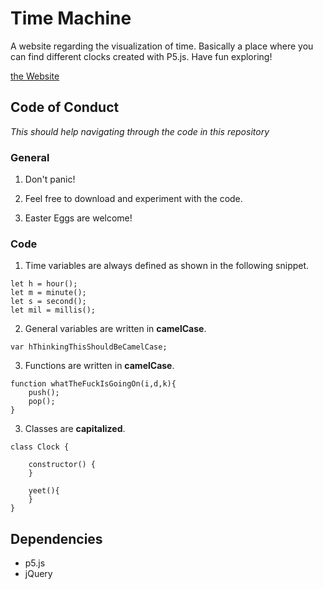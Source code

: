 # Time Machine

A website regarding the visualization of time. Basically a place where you can find different clocks created with P5.js.
Have fun exploring!

[the Website](https://disc0erg0sum.github.io/TheTimeMachine/)


## Code of Conduct

*This should help navigating through the code in this repository* 

### General

1. Don't panic!

2. Feel free to download and experiment with the code. 

3. Easter Eggs are welcome!

### Code

1. Time variables are always defined as shown in the following snippet.
```
let h = hour();
let m = minute();
let s = second();
let mil = millis();
```

2. General variables are written in **camelCase**.
```
var hThinkingThisShouldBeCamelCase;
```

3. Functions are written in **camelCase**.
```
function whatTheFuckIsGoingOn(i,d,k){
	push();
	pop();
}
```

3. Classes are **capitalized**.
```
class Clock {

	constructor() {
	}

	yeet(){
	}
}
```


## Dependencies

- p5.js
- jQuery


